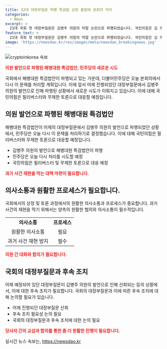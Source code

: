 ```yaml
---
title: 22대 대정부질문 파행 특검법 상정 불발에 본회의 처리
categories:
  - News
excerpt: >
  21대 국회 첫 대정부질문은 김병주 의원의 막말 논란으로 파행되었습니다. 국민의힘은 김 의원 사과가 없이는 본회의에 참석하기 어렵다고 밝혔지만, 김 의원이 사과를 거부하자 대정부질문은 산회됐습니다. 이에, 더불어민주당은 오늘 2일차 본회의에서 다시 해병대원 특검법 처리를 시도할 계획이지만, 국민의힘은 여전히 사과를 요구하고 있는 상황입니다. 이에 대치가 계속되면 내일 예정된 대정부질문도 파행할 가능성이 크다고 전해졌습니다.
feature_text: >
  21대 국회 첫 대정부질문은 김병주 의원의 막말 논란으로 파행되었습니다. 국민의힘은 김 의원 사과가 없이는 본회의에 참석하기 어렵다고 밝혔지만, 김 의원이 사과를 거부하자 대정부질문은 산회됐습니다. 이에, 더불어민주당은 오늘 2일차 본회의에서 다시 해병대원 특검법 처리를 시도할 계획이지만, 국민의힘은 여전히 사과를 요구하고 있는 상황입니다. 이에 대치가 계속되면 내일 예정된 대정부질문도 파행할 가능성이 크다고 전해졌습니다.
image: 'https://newsdao.kr/res/images/meta/newsdao_breakingnews.jpg'
---
```


<p><img src="https://newsdao.kr/res/images/meta/newsdao_breakingnews.jpg" alt="cryptoinkorea 속보" /></p>

<p><b><span style="color: #ee2323;">의원 발언으로 파행된 해병대원 특검법안, 민주당의 새로운 시도</span></b></p>

<p>국회에서 해병대원 특검법안이 파행되고 있는 가운데, 더불어민주당은 오늘 본회의에서 다시 이 문제를 처리할 계획입니다. 이에 앞서 어제 진행되었던 대정부질문에서 김병주 의원의 발언으로 인해 파행된 상황에서 새로운 시도가 이뤄지고 있습니다. 이에 대해 국민의힘은 필리버스터와 무제한 토론으로 대응할 예정입니다.</p>

<p data-ke-size="size16"></p>

<h2><b>의원 발언으로 파행된 해병대원 특검법안</b></h2>

<p>해병대원 특검법안이 어제의 대정부질문에서 김병주 의원의 발언으로 파행되었던 상황에서, 민주당은 오늘 다시 이 문제를 처리하기로 결정했습니다. 이에 대해 국민의힘은 필리버스터와 무제한 토론으로 대응할 예정입니다.</p>

<ul>
<li>김병주 의원의 발언으로 해병대원 특검법안이 파행</li>
<li>민주당은 오늘 다시 처리를 시도할 예정</li>
<li>국민의힘은 필리버스터 및 무제한 토론으로 대응 예정</li>
</ul>

<p data-ke-size="size16"></p>

<p><b><span style="color: #ee2323;">과거 사건 재현을 막는 대책 마련이 필요합니다.</span></b></p>

<p data-ke-size="size16"></p>

<h2><b>의사소통과 원활한 프로세스가 필요합니다.</b></h2>

<p>국회에서의 상정 및 토론 과정에서의 원활한 의사소통과 프로세스가 중요합니다. 과거 사건의 재현을 막기 위해서는 양측의 원활한 협의와 의사소통이 필수적입니다.</p>

<table>
<tr>
<td style="text-align: center; height: 17px;"><b>의사소통</b></td>
<td style="text-align: center; height: 17px;"><b>프로세스</b></td>
</tr>
<tr>
<td style="text-align: center; height: 17px;">원활한 의사소통</td>
<td style="text-align: center; height: 17px;">필요</td>
</tr>
<tr>
<td style="text-align: center; height: 17px;">과거 사건 재현 방지</td>
<td style="text-align: center; height: 17px;">필수</td>
</tr>
</table>

<p data-ke-size="size16"></p>

<p><b><span style="color: #ee2323;">의원 간 대화와 합의가 필요합니다.</span></b></p>

<p data-ke-size="size16"></p>

<h2><b>국회의 대정부질문과 후속 조치</b></h2>

<p>어제 예정되어 있던 대정부질문이 김병주 의원의 발언으로 인해 산회되는 등의 상황에서, 이에 대한 후속 조치가 필요합니다. 국회의 대정부질문과 이에 따른 후속 조치에 대해 논의할 필요가 있습니다.</p>

<ul>
<li>어제 진행되던 대정부질문 산회</li>
<li>후속 조치 필요성 논의 필요</li>
<li>국회의 대정부질문과 후속 조치에 대한 논의 필요</li>
</ul>

<p data-ke-size="size16"></p>

<p><b><span style="color: #ee2323;">당사자 간의 교섭과 합의를 통한 좀 더 원활한 진행이 필요합니다.</span></b></p>

<p data-ke-size="size16"></p>
실시간 뉴스 속보는, <a href="https://newsdao.kr" rel="dofollow">https://newsdao.kr</a>


